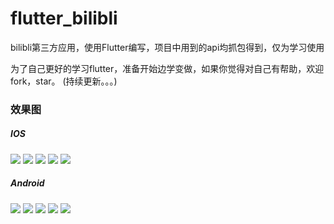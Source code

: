 # flutter_bilibli
bilibli第三方应用，使用Flutter编写，项目中用到的api均抓包得到，仅为学习使用

为了自己更好的学习flutter，准备开始边学变做，如果你觉得对自己有帮助，欢迎fork，star。
(持续更新。。。)

### 效果图
##### IOS

![](https://github.com/304449912/Flutter_bilibli/blob/master/screen/1.jpeg)
![](https://github.com/304449912/Flutter_bilibli/blob/master/screen/2.jpeg)
![](https://github.com/304449912/Flutter_bilibli/blob/master/screen/3.jpeg)
![](https://github.com/304449912/Flutter_bilibli/blob/master/screen/4.jpeg)
![](https://github.com/304449912/Flutter_bilibli/blob/master/screen/5.jpeg)
##### Android
![](https://github.com/304449912/Flutter_bilibli/blob/master/screen/6.jpeg)
![](https://github.com/304449912/Flutter_bilibli/blob/master/screen/7.jpeg)
![](https://github.com/304449912/Flutter_bilibli/blob/master/screen/8.jpeg)
![](https://github.com/304449912/Flutter_bilibli/blob/master/screen/9.jpeg)
![](https://github.com/304449912/Flutter_bilibli/blob/master/screen/10.jpeg)
